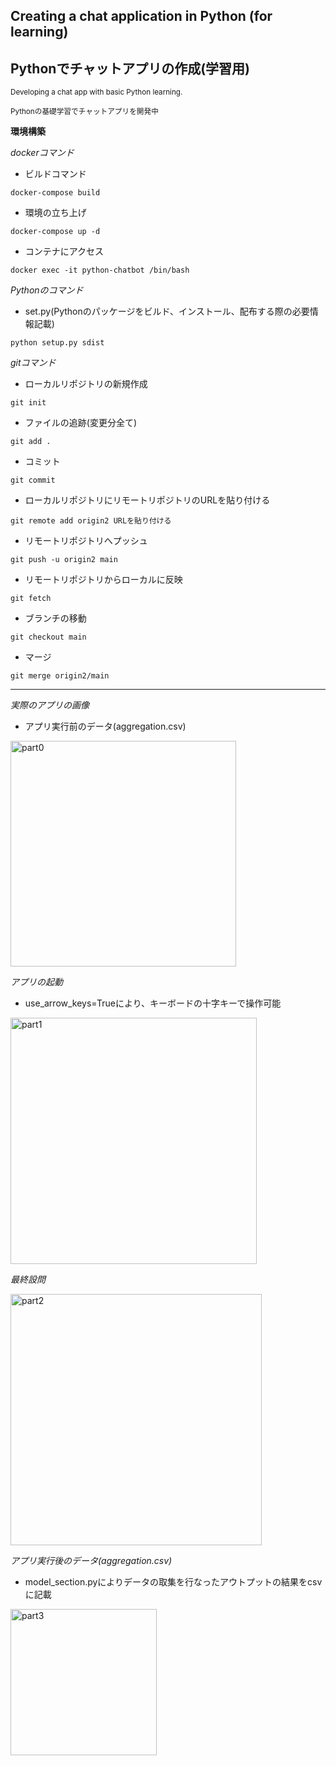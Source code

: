 ## Creating a chat application in Python (for learning)
## Pythonでチャットアプリの作成(学習用)

<sub> Developing a chat app with basic Python learning. </sub>

<sub> Pythonの基礎学習でチャットアプリを開発中 </sub>

**環境構築**

*dockerコマンド*

* ビルドコマンド
```
docker-compose build
```
* 環境の立ち上げ
```
docker-compose up -d
```
* コンテナにアクセス
```
docker exec -it python-chatbot /bin/bash
```

*Pythonのコマンド*

* set.py(Pythonのパッケージをビルド、インストール、配布する際の必要情報記載)
```
python setup.py sdist
```

*gitコマンド*

* ローカルリポジトリの新規作成
```
git init
```

* ファイルの追跡(変更分全て)
```
git add .
```

* コミット
```
git commit
```

* ローカルリポジトリにリモートリポジトリのURLを貼り付ける
```
git remote add origin2 URLを貼り付ける
```

* リモートリポジトリへプッシュ
```
git push -u origin2 main
```

* リモートリポジトリからローカルに反映
```
git fetch
```

* ブランチの移動
```
git checkout main
```

* マージ
```
git merge origin2/main
```
---
*実際のアプリの画像*
* アプリ実行前のデータ(aggregation.csv)

<img width="361" alt="part0" src="https://github.com/ryoohtani/simple-chatbot-python/assets/139527783/1ab55e10-074c-493f-9880-7be1a2e7e936">

*アプリの起動*
* use_arrow_keys=Trueにより、キーボードの十字キーで操作可能

<img width="394" alt="part1" src="https://github.com/ryoohtani/simple-chatbot-python/assets/139527783/739ed7b0-9cb4-45fd-a3df-7959107733b2">

*最終設問*

<img width="402" alt="part2" src="https://github.com/ryoohtani/simple-chatbot-python/assets/139527783/c514a2b2-98c1-4aba-b66a-9fcbde30b7bf">

*アプリ実行後のデータ(aggregation.csv)*
* model_section.pyによりデータの取集を行なったアウトプットの結果をcsvに記載

<img width="234" alt="part3" src="https://github.com/ryoohtani/simple-chatbot-python/assets/139527783/528ffd45-aecc-4677-8338-a6feb205dcf4">

